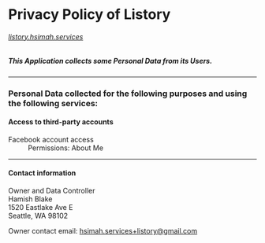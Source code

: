 # Privacy Policy of Listory
###### [listory.hsimah.services](https://listory.hsimah.services)
##### This Application collects some Personal Data from its Users.
---
### **Personal Data collected for the following purposes and using the following services:**
#### Access to third-party accounts
<dl>
  <dt>Facebook account access</dt>
  <dd>Permissions: About Me</dd>
</dl>

---

#### Contact information
Owner and Data Controller<br />
Hamish Blake<br />
1520 Eastlake Ave E<br />
Seattle, WA 98102

Owner contact email: hsimah.services+listory@gmail.com